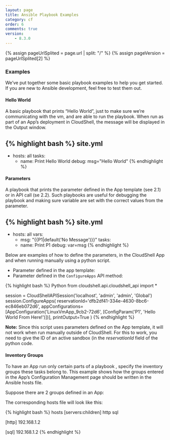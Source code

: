 ```yaml
---
layout: page
title: Ansible Playbook Examples
category: cf
order: 6
comments: true
version:
    - 8.3.0
---
```


{% assign pageUrlSplited = page.url | split: "/" %}
{% assign pageVersion = pageUrlSplited[2] %}

### Examples
We’ve put together some basic playbook examples to help you get started. If you are new to Ansible development, feel free to test them out.

#### Hello World
A basic playbook that prints “Hello World”, just to make sure we’re communicating with the vm, and are able to run the playbook. When run as part of an App’s deployment in CloudShell, the message will be displayed in the Output window.

{% highlight bash %}
site.yml
---
- hosts: all
  tasks:
  - name: Print Hello World
    debug: msg="Hello World"
{% endhighlight %}

#### Parameters
A playbook that prints the parameter defined in the App template (see 2.1) or in API call (se 2.2). Such playbooks are useful for debugging the playbook and making sure variable are set with the correct values from the parameter.

{% highlight bash %}
site.yml
---
- hosts: all
  vars: 
  - msg: "{{P1|default('No Message')}}"
  tasks:
  - name: Print P1
    debug: var=msg
{% endhighlight %}

Below are examples of how to define the parameters, in the CloudShell App and when running manually using a python script.
* Parameter defined in the app template: 
* Parameter defined in the `ConfigureApps` API method:

{% highlight bash %}
Python
from cloudshell.api.cloudshell_api import *

session = CloudShellAPISession('localhost', 'admin', 'admin', 'Global')
session.ConfigureApps(
    reservationId='dfb2df41-334e-4630-8bc6-ec846eb072d6',
    appConfigurations=[AppConfiguration('LinuxVmApp_9cb2-72d6', [ConfigParam('P1', 'Hello World From Here!')])],
    printOutput=True
)
{% endhighlight %}

**Note:** Since this script uses parameters defined on the App template, it will not work when run manually outside of CloudShell. For this to work, you need to give the ID of an active sandbox (in the *reservationId* field of the python code.<a name="InventoryGroups"></a>

#### Inventory Groups
To have an App run only certain parts of a playbook , specify the inventory groups these tasks belong to. This example shows how the groups entered in the App’s Configuration Management page should be written in the Ansible hosts file.

Suppose there are 2 groups defined in an App:
 
The corresponding hosts file will look like this:

{% highlight bash %}
hosts
[servers:children]
http
sql

[http]
192.168.1.2

[sql]
192.168.1.2
{% endhighlight %}
